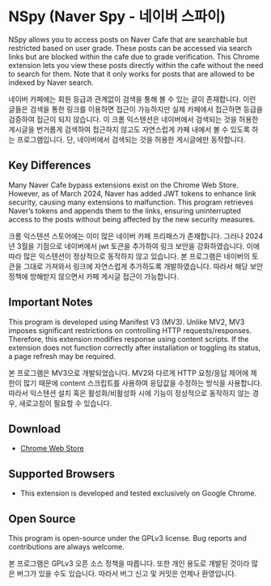 # NSpy (Naver Spy - 네이버 스파이)

NSpy allows you to access posts on Naver Cafe that are searchable but restricted based on user grade. These posts can be accessed via search links but are blocked within the cafe due to grade verification. This Chrome extension lets you view these posts directly within the cafe without the need to search for them. Note that it only works for posts that are allowed to be indexed by Naver search.

네이버 카페에는 회원 등급과 관계없이 검색을 통해 볼 수 있는 글이 존재합니다. 이런 글들은 검색을 통한 링크를 이용하면 접근이 가능하지만 실제 카페에서 접근하면 등급을 검증하여 접근이 되지 않습니다. 이 크롬 익스텐션은 네이버에서 검색되는 것을 허용한 게시글을 번거롭게 검색하여 접근하지 않고도 자연스럽게 카페 내에서 볼 수 있도록 하는 프로그램입니다. 단, 네이버에서 검색되는 것을 허용한 게시글에만 동작합니다.

## Key Differences

Many Naver Cafe bypass extensions exist on the Chrome Web Store. However, as of March 2024, Naver has added JWT tokens to enhance link security, causing many extensions to malfunction. This program retrieves Naver’s tokens and appends them to the links, ensuring uninterrupted access to the posts without being affected by the new security measures.

크롬 익스텐션 스토어에는 이미 많은 네이버 카페 프리패스가 존재합니다. 그러나 2024년 3월을 기점으로 네이버에서 jwt 토큰을 추가하여 링크 보안을 강화하였습니다. 이에 따라 많은 익스텐션이 정상적으로 동작하지 않고 있습니다. 본 프로그램은 네이버의 토큰을 그대로 가져와서 링크에 자연스럽게 추가하도록 개발하였습니다. 따라서 해당 보안 정책에 방해받지 않으면서 카페 게시글 접근이 가능합니다.

## Important Notes

This program is developed using Manifest V3 (MV3). Unlike MV2, MV3 imposes significant restrictions on controlling HTTP requests/responses. Therefore, this extension modifies response using content scripts. If the extension does not function correctly after installation or toggling its status, a page refresh may be required.

본 프로그램은 MV3으로 개발되었습니다. MV2와 다르게 HTTP 요청/응답 제어에 제한이 많기 때문에 content 스크립트를 사용하여 응답값을 수정하는 방식을 사용합니다. 따라서 익스텐션 설치 혹은 활성화/비활성화 시에 기능이 정상적으로 동작하지 않는 경우, 새로고침이 필요할 수 있습니다.

## Download

- [Chrome Web Store]()

## Supported Browsers

- This extension is developed and tested exclusively on Google Chrome.

## Open Source

This program is open-source under the GPLv3 license. Bug reports and contributions are always welcome.

본 프로그램은 GPLv3 오픈 소스 정책을 따릅니다. 또한 개인 용도로 개발된 것이라 많은 버그가 있을 수도 있습니다. 따라서 버그 신고 및 커밋은 언제나 환영입니다.